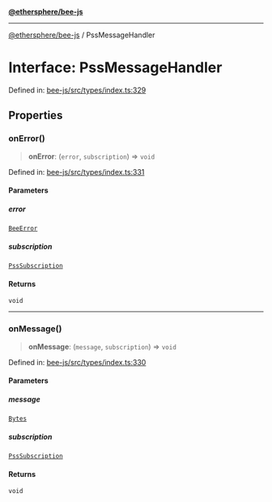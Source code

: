 [**@ethersphere/bee-js**](../Overview.md)

***

[@ethersphere/bee-js](../Overview.md) / PssMessageHandler

# Interface: PssMessageHandler

Defined in: [bee-js/src/types/index.ts:329](https://github.com/ethersphere/bee-js/blob/3abbe2b1b264d6b586511a56e93badb2236bd09d/src/types/index.ts#L329)

## Properties

### onError()

> **onError**: (`error`, `subscription`) => `void`

Defined in: [bee-js/src/types/index.ts:331](https://github.com/ethersphere/bee-js/blob/3abbe2b1b264d6b586511a56e93badb2236bd09d/src/types/index.ts#L331)

#### Parameters

##### error

[`BeeError`](../classes/BeeError.md)

##### subscription

[`PssSubscription`](PssSubscription.md)

#### Returns

`void`

***

### onMessage()

> **onMessage**: (`message`, `subscription`) => `void`

Defined in: [bee-js/src/types/index.ts:330](https://github.com/ethersphere/bee-js/blob/3abbe2b1b264d6b586511a56e93badb2236bd09d/src/types/index.ts#L330)

#### Parameters

##### message

[`Bytes`](../classes/Bytes.md)

##### subscription

[`PssSubscription`](PssSubscription.md)

#### Returns

`void`
